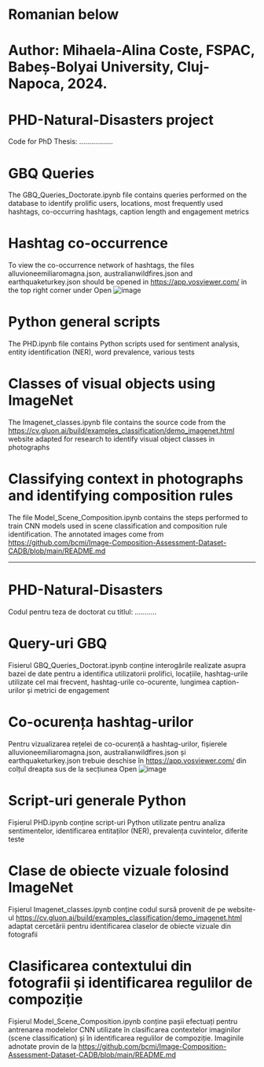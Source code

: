 # Romanian below
# Author: Mihaela-Alina Coste, FSPAC, Babeș-Bolyai University, Cluj-Napoca, 2024.
# PHD-Natural-Disasters project
Code for PhD Thesis: .................


# GBQ Queries
The GBQ_Queries_Doctorate.ipynb file contains queries performed on the database to identify prolific users, locations, most frequently used hashtags, co-occurring hashtags, caption length and engagement metrics

# Hashtag co-occurrence
To view the co-occurrence network of hashtags, the files alluvioneemiliaromagna.json, australianwildfires.json and earthquaketurkey.json should be opened in https://app.vosviewer.com/ in the top right corner under Open
![image](https://github.com/mihaelacoste/PHD-Natural-Disasters/assets/157045228/d48d9a58-d8aa-4416-a666-c7c169d89d1a)

# Python general scripts
The PHD.ipynb file contains Python scripts used for sentiment analysis, entity identification (NER), word prevalence, various tests

# Classes of visual objects using ImageNet
The Imagenet_classes.ipynb file contains the source code from the https://cv.gluon.ai/build/examples_classification/demo_imagenet.html website adapted for research to identify visual object classes in photographs 

# Classifying context in photographs and identifying composition rules
The file Model_Scene_Composition.ipynb contains the steps performed to train CNN models used in scene classification and composition rule identification. The annotated images come from https://github.com/bcmi/Image-Composition-Assessment-Dataset-CADB/blob/main/README.md 







------------------------------------------------------------------------------------------------------------------------------------------------

# PHD-Natural-Disasters
Codul pentru teza de doctorat cu titlul: ...........

# Query-uri GBQ
Fisierul GBQ_Queries_Doctorat.ipynb conține interogările realizate asupra bazei de date pentru a identifica utilizatorii prolifici, locațiile, hashtag-urile utilizate cel mai frecvent, hashtag-urile co-ocurente, lungimea caption-urilor și metrici de engagement

# Co-ocurența hashtag-urilor
Pentru vizualizarea rețelei de co-ocurență a hashtag-urilor, fișierele alluvioneemiliaromagna.json, australianwildfires.json și earthquaketurkey.json trebuie deschise în https://app.vosviewer.com/ din colțul dreapta sus de la secțiunea Open
![image](https://github.com/mihaelacoste/PHD-Natural-Disasters/assets/157045228/0c6a6a2c-7ae2-4436-9e26-1a4e3e0d9450)

# Script-uri generale Python
Fișierul PHD.ipynb conține script-uri Python utilizate pentru analiza sentimentelor, identificarea entitaților (NER), prevalența cuvintelor, diferite teste

# Clase de obiecte vizuale folosind ImageNet
Fișierul Imagenet_classes.ipynb conține codul sursă provenit de pe website-ul https://cv.gluon.ai/build/examples_classification/demo_imagenet.html adaptat cercetării pentru identificarea claselor de obiecte vizuale din fotografii 

# Clasificarea contextului din fotografii și identificarea regulilor de compoziție
Fișierul Model_Scene_Composition.ipynb conține pașii efectuați pentru antrenarea modelelor CNN utilizate în clasificarea contextelor imaginilor (scene classification) și în identificarea regulilor de compoziție. Imaginile adnotate provin de la https://github.com/bcmi/Image-Composition-Assessment-Dataset-CADB/blob/main/README.md 
